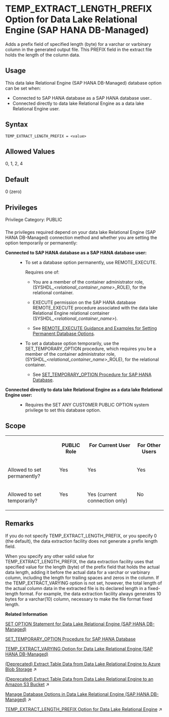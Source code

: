 <!-- loio7b609716b74d46c588d7f5a8c64738e7 -->

# TEMP\_EXTRACT\_LENGTH\_PREFIX Option for Data Lake Relational Engine \(SAP HANA DB-Managed\)

Adds a prefix field of specified length \(byte\) for a varchar or varbinary column in the generated output file. This PREFIX field in the extract file holds the length of the column data.



<a name="loio7b609716b74d46c588d7f5a8c64738e7__section_dzz_4jj_kyb"/>

## Usage

This data lake Relational Engine \(SAP HANA DB-Managed\) database option can be set when:

-   Connected to SAP HANA database as a SAP HANA database user..
-   Connected directly to data lake Relational Engine as a data lake Relational Engine user.



<a name="loio7b609716b74d46c588d7f5a8c64738e7__section_khh_vxh_mrb"/>

## Syntax

```
TEMP_EXTRACT_LENGTH_PREFIX = <value>
```



<a name="loio7b609716b74d46c588d7f5a8c64738e7__section_mdt_vxh_mrb"/>

## Allowed Values

0, 1, 2, 4



<a name="loio7b609716b74d46c588d7f5a8c64738e7__section_tm5_wxh_mrb"/>

## Default

0 \(zero\)



<a name="loio7b609716b74d46c588d7f5a8c64738e7__section_acr_vyc_dxb"/>

## Privileges

Privilege Category: PUBLIC



### 

The privileges required depend on your data lake Relational Engine \(SAP HANA DB-Managed\) connection method and whether you are setting the option temporarily or permanently:


<dl>
<dt><b>

Connected to SAP HANA database as a SAP HANA database user:

</b></dt>
<dd>

-   To set a database option permanently, use REMOTE\_EXECUTE.

    Requires one of:

    -   You are a member of the container administrator role, \(SYSHDL\_*<relational\_container\_name\>*\_ROLE\), for the relational container.
    -   EXECUTE permission on the SAP HANA database REMOTE\_EXECUTE procedure associated with the data lake Relational Engine relational container \(SYSHDL\_*<relational\_container\_name\>*\).

    -   See [REMOTE\_EXECUTE Guidance and Examples for Setting Permanent Database Options](remote-execute-guidance-and-examples-for-setting-permanent-database-options-0023bea.md).


-   To set a database option temporarily, use the SET\_TEMPORARY\_OPTION procedure, which requires you be a member of the container administrator role, \(SYSHDL\_*<relational\_container\_name\>*\_ROLE\), for the relational container.

    -   See [SET\_TEMPORARY\_OPTION Procedure for SAP HANA Database](../080-sap-hana-database-for-data-lake-relational-engine/set-temporary-option-procedure-for-sap-hana-database-abcd703.md).





</dd><dt><b>

Connected directly to data lake Relational Engine as a data lake Relational Engine user:

</b></dt>
<dd>

-   Requires the SET ANY CUSTOMER PUBLIC OPTION system privilege to set this database option.



</dd>
</dl>



<a name="loio7b609716b74d46c588d7f5a8c64738e7__section_sxy_xxh_mrb"/>

## Scope


<table>
<tr>
<th valign="top">

 

</th>
<th valign="top">

PUBLIC Role

</th>
<th valign="top">

For Current User

</th>
<th valign="top">

For Other Users

</th>
</tr>
<tr>
<td valign="top">

Allowed to set permanently?

</td>
<td valign="top">

Yes

</td>
<td valign="top">

Yes

</td>
<td valign="top">

Yes

</td>
</tr>
<tr>
<td valign="top">

Allowed to set temporarily?

</td>
<td valign="top">

Yes

</td>
<td valign="top">

Yes \(current connection only\)

</td>
<td valign="top">

No

</td>
</tr>
</table>



<a name="loio7b609716b74d46c588d7f5a8c64738e7__section_iwp_yxh_mrb"/>

## Remarks

If you do not specify TEMP\_EXTRACT\_LENGTH\_PREFIX, or you specify 0 \(the default\), the data extraction facility does not generate a prefix length field.

When you specify any other valid value for TEMP\_EXTRACT\_LENGTH\_PREFIX, the data extraction facility uses that specified value for the length \(byte\) of the prefix field that holds the actual data length, adding it before the actual data for a varchar or varbinary column, including the length for trailing spaces and zeros in the column. If the TEMP\_EXTRACT\_VARYING option is not set, however, the total length of the actual column data in the extracted file is its declared length in a fixed-length format. For example, the data extraction facility always generates 10 bytes for a varchar\(10\) column, necessary to make the file format fixed length.

**Related Information**  


[SET OPTION Statement for Data Lake Relational Engine \(SAP HANA DB-Managed\)](../030-sql-statements/set-option-statement-for-data-lake-relational-engine-sap-hana-db-managed-84a37a4.md "Changes options that affect the behavior of the database and its compatibility with Transact-SQL. Setting the value of an option can change the behavior for all users or an individual user, in either a temporary or permanent scope.")

[SET\_TEMPORARY\_OPTION Procedure for SAP HANA Database](../080-sap-hana-database-for-data-lake-relational-engine/set-temporary-option-procedure-for-sap-hana-database-abcd703.md "Grant database options temporarily for the current connection only on a data lake Relational Engine relational container.")

[TEMP\_EXTRACT\_VARYING Option for Data Lake Relational Engine \(SAP HANA DB-Managed\)](temp-extract-varying-option-for-data-lake-relational-engine-sap-hana-db-managed-a975dc5.md "Used in conjunction with TEMP_EXTRACT_LENGTH_PREFIX, the TEMP_EXTRACT_VARYING option outputs varchar or varbinary column data in a variable-length format in the extracted file. The prefix field specified by TEMP_EXTRACT_LENGTH_PREFIX option holds the length of column data.")

[(Deprecated) Extract Table Data from Data Lake Relational Engine to Azure Blob Storage](https://help.sap.com/viewer/a8942f1c84f2101594aad09c82c80aea/2024_1_QRC/en-US/72f882141a704328a7ff18c7b0b1914e.html "Use data lake Relational Engine TEMP_EXTRACT database options in your extraction query to extract data lake Relational Engine data to one or more block blobs in an Azure storage account container.") :arrow_upper_right:

[(Deprecated) Extract Table Data from Data Lake Relational Engine to an Amazon S3 Bucket](https://help.sap.com/viewer/a8942f1c84f2101594aad09c82c80aea/2024_1_QRC/en-US/5389c53044504f4b9c5865c8f9366ebe.html "Use data lake Relational Engine TEMP_EXTRACT database options in your extraction query to extract data lake Relational Engine data to one or more objects in an Amazon S3 bucket.") :arrow_upper_right:

[Manage Database Options in Data Lake Relational Engine (SAP HANA DB-Managed)](https://help.sap.com/viewer/9220e7fec0fe4503b5c5a6e21d584e63/2024_1_QRC/en-US/964f12eb2961478b8205f5bfd8ee2ec6.html "Data lake Relational Engine database options are configurable settings that change the way the data lake Relational Engine instance behaves or performs.") :arrow_upper_right:

[TEMP_EXTRACT_LENGTH_PREFIX Option for Data Lake Relational Engine](https://help.sap.com/viewer/19b3964099384f178ad08f2d348232a9/2024_1_QRC/en-US/1126138de454476ebec9e52012d4511a.html "Adds a prefix field of specified length (byte) for a varchar or varbinary column in the generated output file. This PREFIX field in the extract file holds the length of the column data.") :arrow_upper_right:

